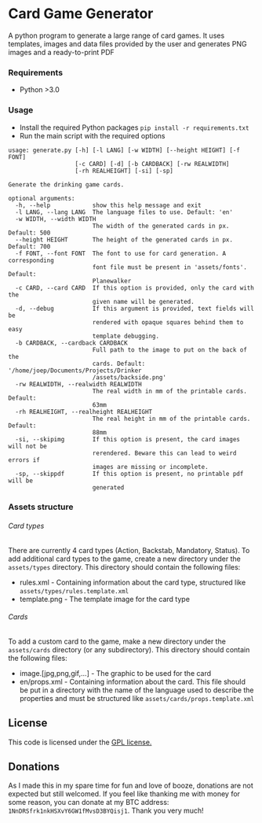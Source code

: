 # Card Game Generator

A python program to generate a large range of card games. It uses templates, images and data files
provided by the user and generates PNG images and a ready-to-print PDF


### Requirements
* Python >3.0

### Usage

* Install the required Python packages  `pip install -r requirements.txt`
* Run the main script with the required options
```
usage: generate.py [-h] [-l LANG] [-w WIDTH] [--height HEIGHT] [-f FONT]
                   [-c CARD] [-d] [-b CARDBACK] [-rw REALWIDTH]
                   [-rh REALHEIGHT] [-si] [-sp]

Generate the drinking game cards.

optional arguments:
  -h, --help            show this help message and exit
  -l LANG, --lang LANG  The language files to use. Default: 'en'
  -w WIDTH, --width WIDTH
                        The width of the generated cards in px. Default: 500
  --height HEIGHT       The height of the generated cards in px. Default: 700
  -f FONT, --font FONT  The font to use for card generation. A corresponding
                        font file must be present in 'assets/fonts'. Default:
                        Planewalker
  -c CARD, --card CARD  If this option is provided, only the card with the
                        given name will be generated.
  -d, --debug           If this argument is provided, text fields will be
                        rendered with opaque squares behind them to easy
                        template debugging.
  -b CARDBACK, --cardback CARDBACK
                        Full path to the image to put on the back of the
                        cards. Default: '/home/joep/Documents/Projects/Drinker
                        /assets/backside.png'
  -rw REALWIDTH, --realwidth REALWIDTH
                        The real width in mm of the printable cards. Default:
                        63mm
  -rh REALHEIGHT, --realheight REALHEIGHT
                        The real height in mm of the printable cards. Default:
                        88mm
  -si, --skipimg        If this option is present, the card images will not be
                        rerendered. Beware this can lead to weird errors if
                        images are missing or incomplete.
  -sp, --skippdf        If this option is present, no printable pdf will be
                        generated
```

### Assets structure

###### Card types

There are currently 4 card types (Action, Backstab, Mandatory, Status). To add additional card types to the
game, create a new directory under the `assets/types` directory. This directory should contain the following
files:
* rules.xml - Containing information about the card type, structured like `assets/types/rules.template.xml`
* template.png - The template image for the card type

###### Cards

To add a custom card to the game, make a new directory under the `assets/cards` directory (or any subdirectory).
This directory should contain the following files:
* image.[jpg,png,gif,...] - The graphic to be used for the card
* en/props.xml - Containing information about the card. This file should be put in a directory with the name of
the language used to describe the properties and must be structured like `assets/cards/props.template.xml`

## License
This code is licensed under the [GPL license.](https://raw.githubusercontent.com/Gargamel1989/Drinker/master/LICENSE)

## Donations
As I made this in my spare time for fun and love of booze, donations are not expected but still welcomed.
If you feel like thanking me with money for some reason, you can donate at my BTC address: `1NnDRSfrk1nkHSXvY6GW1fMvsD3BYQisj1`. Thank you very much!
